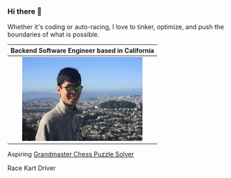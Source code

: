 ### Hi there 👋

<!--
**zhangj150/zhangj150** is a ✨ _special_ ✨ repository because its `README.md` (this file) appears on your GitHub profile.

Here are some ideas to get you started:

- 🔭 I’m currently working on ...
- 🌱 I’m currently learning ...
- 👯 I’m looking to collaborate on ...
- 🤔 I’m looking for help with ...
- 💬 Ask me about ...
- 📫 How to reach me: ...
- 😄 Pronouns: ...
- ⚡ Fun fact: ...
-->

Whether it's coding or auto-racing, I love to tinker, optimize, and push the boundaries of what is possible.

| Backend Software Engineer based in California |
|:--:| 
| <img src="https://github.com/zhangj150/zhangj150/blob/master/picOfMETwinPeaks.JPG" width="270" height="187.5"/> |

Aspiring [Grandmaster Chess Puzzle Solver](https://lichess.org/@/zhangj150)

Race Kart Driver
